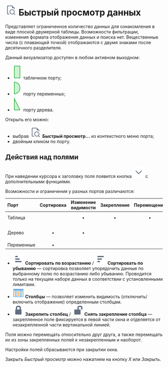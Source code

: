 # ![ ](../../images/icons/toolbar-controls/show-fast-viewer_default.svg) Быстрый просмотр данных

Представляет ограниченное количество данных для ознакомления в виде плоской двумерной таблицы. Возможности фильтрации, изменения формата отображения данных и поиска нет. Вещественные числа (с плавающей точкой) отображаются с двумя знаками после десятичного разделителя.

Данный визуализатор доступен в любом активном выходном:

* ![ ](../../images/icons/app/node/ports/outputs/table_active.svg)   табличном порту;
* ![ ](../../images/icons/app/node/ports/outputs/variable_active.svg)  порту переменных;
* ![ ](../../images/icons/app/node/ports/outputs/tree_active.svg) порту дерева.

Открыть его можно:

* выбрав ![ ](../../images/icons/toolbar-controls/show-fast-viewer_default.svg) **Быстрый просмотр…** из контекстного меню порта;
* двойным кликом по порту.

## Действия над полями

При наведении курсора к заголовку поля появится кнопка ![ ](../../images/icons/toolbar-controls/down_default.svg) с дополнительными функциями.

Возможности и ограничения у разных портов различаются:

|Порт|Сортировка|Изменение видимости|Закрепление|Перемещение|Предел|
|:---|:--:|:--:|:--:|:--:|:---|
|Таблица| |•|•|•|50 тысяч строк|
|Дерево|•|•| | |10 тысяч дочерних узлов|
|Переменные|•| | | |&nbsp;|

* ![ ](../../images/icons/toolbar-controls/low-to-hight_default.svg) **Сортировать по возрастанию** / ![ ](../../images/icons/toolbar-controls/hight-to-low_default.svg) **Сортировать по убыванию** — сортировка позволяет упорядочить данные по выбранному полю по возрастанию либо убыванию. Проводится только на текущем наборе данных в соответствии с установленными лимитами.
* ![ ](../../images/icons/grid/columns.svg) **Столбцы** — позволяет изменить видимость (отключить/включить отображение) определенным столбцам.
* ![ ](../../images/icons/toolbar-controls/locked_default.svg) **Закрепить столбец** / ![ ](../../images/icons/toolbar-controls/unlocked_default.svg) **Снять закрепление столбца** — закрепленное поле фиксируется в левой части окна и отделяется от незакрепленной части вертикальной линией.

Поля можно перемещать относительно друг друга, а также перемещать их из зоны закрепленных полей к незакрепленным и наоборот.

Настройки полей сбрасываются при закрытии окна.

Закрыть *Быстрый просмотр* можно нажатием на кнопку *X* или *Закрыть*.
